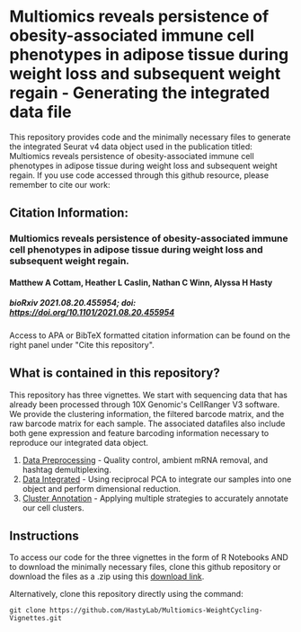 # Multiomics reveals persistence of obesity-associated immune cell phenotypes in adipose tissue during weight loss and subsequent weight regain - Generating the integrated data file
This repository provides code and the minimally necessary files to generate the integrated Seurat v4 data object used in the publication titled: Multiomics reveals persistence of obesity-associated immune cell phenotypes in adipose tissue during weight loss and subsequent weight regain. If you use code accessed through this github resource, please remember to cite our work:

## **Citation Information:**
### Multiomics reveals persistence of obesity-associated immune cell phenotypes in adipose tissue during weight loss and subsequent weight regain.
#### Matthew A Cottam, Heather L Caslin, Nathan C Winn, Alyssa H Hasty
##### bioRxiv 2021.08.20.455954; **doi:** https://doi.org/10.1101/2021.08.20.455954
Access to APA or BibTeX formatted citation information can be found on the right panel under "Cite this repository".

## What is contained in this repository?
This repository has three vignettes. We start with sequencing data that has already been processed through 10X Genomic's CellRanger V3 software. We provide the clustering information, the filtered barcode matrix, and the raw barcode matrix for each sample. The associated datafiles also include both gene expression and feature barcoding information necessary to reproduce our integrated data object.

1) <a href="https://github.com/HastyLab/Multiomics-WeightCycling-Vignettes/tree/main/1_Preprocessing_Vignette">Data Preprocessing</a> - Quality control, ambient mRNA removal, and hashtag demultiplexing.
2) <a href="https://github.com/HastyLab/Multiomics-WeightCycling-Vignettes/tree/main/2_DataIntegration_Vignette">Data Integrated</a> - Using reciprocal PCA to integrate our samples into one object and perform dimensional reduction.
3) <a href="https://github.com/HastyLab/Multiomics-WeightCycling-Vignettes/tree/main/3_CellAnnotation_Vignette">Cluster Annotation</a> - Applying multiple strategies to accurately annotate our cell clusters.

## Instructions 
To access our code for the three vignettes in the form of R Notebooks AND to download the minimally necessary files, clone this github repository or download the files as a .zip using this <a href="https://github.com/HastyLab/Multiomics-WeightCycling-Vignettes/archive/refs/heads/main.zip">download link</a>.

Alternatively, clone this repository directly using the command:
```
git clone https://github.com/HastyLab/Multiomics-WeightCycling-Vignettes.git
```
